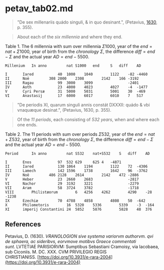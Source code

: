 # petav_tab02.md
>"De sex millenariis quádo singuli, & in quo desinant.", (Petavius, [1630](https://doi.org/10.3931/e-rara-2004), p. 355).

>About each of the *six millennia* and where they end.

Table 1. The 6 millennia with sum over millennia $\Sigma1000$, year of the $end=nat+\Sigma1000$, year of birth from the *chronology* $\Sigma$, the difference $diff=end-\Sigma$ and the actual year $AD=end-5500$.
~~~					
Millenium	In anno			nat	S1000	end		S	diff	AD

I		Iared			40	1000	1040		1122	-82	-4460
II		Noë			308	2000	2308		2142	166	-3192
III		Ragau			99	3000	3099				-2401
IV		Aoth			23	4000	4023		4027	-4	-1477
V		Cyri Persæ		31	5000	5031		5001	30	-469
VI		Anastasij		17	6000	6017		6010	7	517
~~~

>"De periodis XI, quarum singuli annis constát DXXXII: quádo & vbi vnaquæque desinat.", (Petavius, 1630, p. 355).

>Of the *11 periods*, each consisting of *532 years*, when and where each one ends.

Table 2. The 11 periods with sum over periods $\Sigma532$, year of the $end=nat+\Sigma532$, year of birth from the *chronology* $\Sigma$, the difference $diff=end-\Sigma$ and the actual year $AD=end-5500$.
~~~				
Period		In anno			nat	S532	nat+S532	S	diff	AD

I		Enos			97	532	629		625	4	-4871
II		Iared			130	1064	1194		1122	72	-4306
III		Lamech			142	1596	1738		1642	96	-3762
IV		Noë			486	2128	2614		2142	472	-2886
V		Heber			23	2660	2683				-2817
VI		Nachor			29	3192	3221				-2279
VII		Aram			58	3724	3782				-1718
VIII		Philistæorum		6	4256	4262		4290	-28	-1238
IX		Ezechiæ			70	4788	4858		4808	50	-642
X		Philometoris		16	5320	5336		5339	-3	-164
XI		imperij Constantini	24	5852	5876		5828	48	376
~~~

## References

Petavius, D. (1630). *VRANOLOGION sive systema variorvm authorvm. qvi de sphaera, ac sideribvs, eorvmove motibvs Graece commentati sunt*. LVTETIAE PARISIORVM: Sumptibus Sebastiani Cramoisy, via Iacobaea, sub Ciconiis. M. DC. XXX. CVM PRIVILEGIO REGIS CHRISTIANISS. [https://doi.org/10.3931/e-rara-2004](https://doi.org/10.3931/e-rara-2004)


